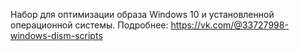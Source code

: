 Набор для оптимизации образа Windows 10 и установленной операционной системы. Подробнее: https://vk.com/@33727998-windows-dism-scripts
